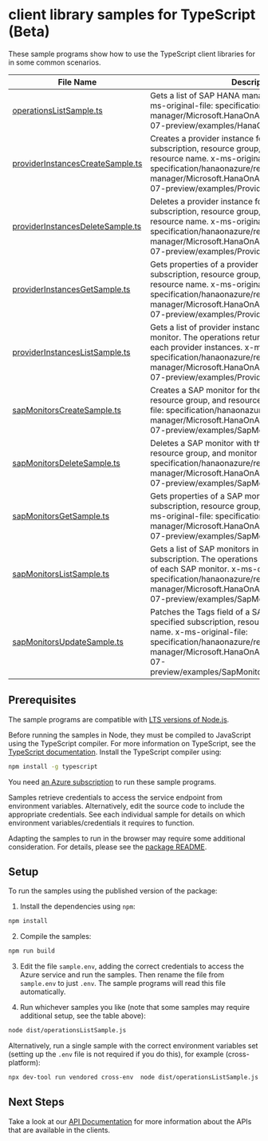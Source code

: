 # client library samples for TypeScript (Beta)

These sample programs show how to use the TypeScript client libraries for in some common scenarios.

| **File Name**                                                     | **Description**                                                                                                                                                                                                                                                                            |
| ----------------------------------------------------------------- | ------------------------------------------------------------------------------------------------------------------------------------------------------------------------------------------------------------------------------------------------------------------------------------------ |
| [operationsListSample.ts][operationslistsample]                   | Gets a list of SAP HANA management operations. x-ms-original-file: specification/hanaonazure/resource-manager/Microsoft.HanaOnAzure/preview/2020-02-07-preview/examples/HanaOperations_List.json                                                                                           |
| [providerInstancesCreateSample.ts][providerinstancescreatesample] | Creates a provider instance for the specified subscription, resource group, SapMonitor name, and resource name. x-ms-original-file: specification/hanaonazure/resource-manager/Microsoft.HanaOnAzure/preview/2020-02-07-preview/examples/ProviderInstances_Create.json                     |
| [providerInstancesDeleteSample.ts][providerinstancesdeletesample] | Deletes a provider instance for the specified subscription, resource group, SapMonitor name, and resource name. x-ms-original-file: specification/hanaonazure/resource-manager/Microsoft.HanaOnAzure/preview/2020-02-07-preview/examples/ProviderInstances_Delete.json                     |
| [providerInstancesGetSample.ts][providerinstancesgetsample]       | Gets properties of a provider instance for the specified subscription, resource group, SapMonitor name, and resource name. x-ms-original-file: specification/hanaonazure/resource-manager/Microsoft.HanaOnAzure/preview/2020-02-07-preview/examples/ProviderInstances_Get.json             |
| [providerInstancesListSample.ts][providerinstanceslistsample]     | Gets a list of provider instances in the specified SAP monitor. The operations returns various properties of each provider instances. x-ms-original-file: specification/hanaonazure/resource-manager/Microsoft.HanaOnAzure/preview/2020-02-07-preview/examples/ProviderInstances_List.json |
| [sapMonitorsCreateSample.ts][sapmonitorscreatesample]             | Creates a SAP monitor for the specified subscription, resource group, and resource name. x-ms-original-file: specification/hanaonazure/resource-manager/Microsoft.HanaOnAzure/preview/2020-02-07-preview/examples/SapMonitors_Create.json                                                  |
| [sapMonitorsDeleteSample.ts][sapmonitorsdeletesample]             | Deletes a SAP monitor with the specified subscription, resource group, and monitor name. x-ms-original-file: specification/hanaonazure/resource-manager/Microsoft.HanaOnAzure/preview/2020-02-07-preview/examples/SapMonitors_Delete.json                                                  |
| [sapMonitorsGetSample.ts][sapmonitorsgetsample]                   | Gets properties of a SAP monitor for the specified subscription, resource group, and resource name. x-ms-original-file: specification/hanaonazure/resource-manager/Microsoft.HanaOnAzure/preview/2020-02-07-preview/examples/SapMonitors_Get.json                                          |
| [sapMonitorsListSample.ts][sapmonitorslistsample]                 | Gets a list of SAP monitors in the specified subscription. The operations returns various properties of each SAP monitor. x-ms-original-file: specification/hanaonazure/resource-manager/Microsoft.HanaOnAzure/preview/2020-02-07-preview/examples/SapMonitors_List.json                   |
| [sapMonitorsUpdateSample.ts][sapmonitorsupdatesample]             | Patches the Tags field of a SAP monitor for the specified subscription, resource group, and monitor name. x-ms-original-file: specification/hanaonazure/resource-manager/Microsoft.HanaOnAzure/preview/2020-02-07-preview/examples/SapMonitors_PatchTags_Delete.json                       |

## Prerequisites

The sample programs are compatible with [LTS versions of Node.js](https://github.com/nodejs/release#release-schedule).

Before running the samples in Node, they must be compiled to JavaScript using the TypeScript compiler. For more information on TypeScript, see the [TypeScript documentation][typescript]. Install the TypeScript compiler using:

```bash
npm install -g typescript
```

You need [an Azure subscription][freesub] to run these sample programs.

Samples retrieve credentials to access the service endpoint from environment variables. Alternatively, edit the source code to include the appropriate credentials. See each individual sample for details on which environment variables/credentials it requires to function.

Adapting the samples to run in the browser may require some additional consideration. For details, please see the [package README][package].

## Setup

To run the samples using the published version of the package:

1. Install the dependencies using `npm`:

```bash
npm install
```

2. Compile the samples:

```bash
npm run build
```

3. Edit the file `sample.env`, adding the correct credentials to access the Azure service and run the samples. Then rename the file from `sample.env` to just `.env`. The sample programs will read this file automatically.

4. Run whichever samples you like (note that some samples may require additional setup, see the table above):

```bash
node dist/operationsListSample.js
```

Alternatively, run a single sample with the correct environment variables set (setting up the `.env` file is not required if you do this), for example (cross-platform):

```bash
npx dev-tool run vendored cross-env  node dist/operationsListSample.js
```

## Next Steps

Take a look at our [API Documentation][apiref] for more information about the APIs that are available in the clients.

[operationslistsample]: https://github.com/Azure/azure-sdk-for-js/blob/main/sdk/hanaonazure/arm-hanaonazure/samples/v4-beta/typescript/src/operationsListSample.ts
[providerinstancescreatesample]: https://github.com/Azure/azure-sdk-for-js/blob/main/sdk/hanaonazure/arm-hanaonazure/samples/v4-beta/typescript/src/providerInstancesCreateSample.ts
[providerinstancesdeletesample]: https://github.com/Azure/azure-sdk-for-js/blob/main/sdk/hanaonazure/arm-hanaonazure/samples/v4-beta/typescript/src/providerInstancesDeleteSample.ts
[providerinstancesgetsample]: https://github.com/Azure/azure-sdk-for-js/blob/main/sdk/hanaonazure/arm-hanaonazure/samples/v4-beta/typescript/src/providerInstancesGetSample.ts
[providerinstanceslistsample]: https://github.com/Azure/azure-sdk-for-js/blob/main/sdk/hanaonazure/arm-hanaonazure/samples/v4-beta/typescript/src/providerInstancesListSample.ts
[sapmonitorscreatesample]: https://github.com/Azure/azure-sdk-for-js/blob/main/sdk/hanaonazure/arm-hanaonazure/samples/v4-beta/typescript/src/sapMonitorsCreateSample.ts
[sapmonitorsdeletesample]: https://github.com/Azure/azure-sdk-for-js/blob/main/sdk/hanaonazure/arm-hanaonazure/samples/v4-beta/typescript/src/sapMonitorsDeleteSample.ts
[sapmonitorsgetsample]: https://github.com/Azure/azure-sdk-for-js/blob/main/sdk/hanaonazure/arm-hanaonazure/samples/v4-beta/typescript/src/sapMonitorsGetSample.ts
[sapmonitorslistsample]: https://github.com/Azure/azure-sdk-for-js/blob/main/sdk/hanaonazure/arm-hanaonazure/samples/v4-beta/typescript/src/sapMonitorsListSample.ts
[sapmonitorsupdatesample]: https://github.com/Azure/azure-sdk-for-js/blob/main/sdk/hanaonazure/arm-hanaonazure/samples/v4-beta/typescript/src/sapMonitorsUpdateSample.ts
[apiref]: https://learn.microsoft.com/javascript/api/@azure/arm-hanaonazure?view=azure-node-preview
[freesub]: https://azure.microsoft.com/free/
[package]: https://github.com/Azure/azure-sdk-for-js/tree/main/sdk/hanaonazure/arm-hanaonazure/README.md
[typescript]: https://www.typescriptlang.org/docs/home.html
